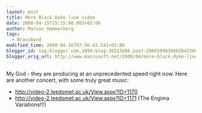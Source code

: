 ```yaml
---
layout: post
title: More Black Dyke live video
date: 2008-04-15T15:15:00.003+02:00
author: Marcus Hammarberg
tags:
  - BrassBand
modified_time: 2008-04-16T07:56:42.541+02:00
blogger_id: tag:blogger.com,1999:blog-36533086.post-2986599036065042380
blogger_orig_url: http://www.marcusoft.net/2008/04/more-black-dyke-live-video.html
---
```


My
God - they are producing at an unprecedented speed right now.
Here are another concert, with some truly great music:

-   <http://video-2.leedsmet.ac.uk/View.aspx?ID=1170>
-   <http://video-2.leedsmet.ac.uk/View.aspx?ID=1171> (The <span
    id="SPELLING_ERROR_1" class="blsp-spelling-error">Engima
    Variations!!!)
